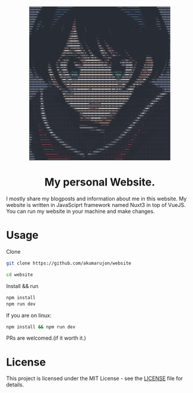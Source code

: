 <p align="center">
<img src="./assets/rika.png" width=380>
</p>
<h1 align="center">My personal Website.</h2>

I mostly share my blogposts and information about me in this website. My website is written in JavaSciprt framework named Nuxt3 in top of VueJS. You can run my website in your machine and make changes.

# Usage
Clone
```bash
git clone https://github.com/akumarujon/website
```
```bash
cd website
```
Install && run
```bash
npm install
npm run dev
```

If you are on linux:
```bash
npm install && npm run dev
```

PRs are welcomed.(if it worth it.)

# License

This project is licensed under the MIT License - see the [LICENSE](./LICENSE) file for details.
